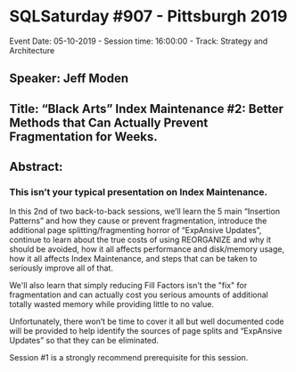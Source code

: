 # SQLSaturday #907 - Pittsburgh 2019
Event Date: 05-10-2019 - Session time: 16:00:00 - Track: Strategy and Architecture
## Speaker: Jeff Moden
## Title: “Black Arts” Index Maintenance #2: Better Methods that Can Actually Prevent Fragmentation for Weeks.
## Abstract:
### This isn’t your typical presentation on Index Maintenance.

In this 2nd of two back-to-back sessions, we’ll learn the 5 main “Insertion Patterns” and how they cause or prevent fragmentation, introduce the additional page splitting/fragmenting horror of “ExpAnsive Updates”, continue to learn about the true costs of using REORGANIZE and why it should be avoided, how it all affects performance and disk/memory usage, how it all affects Index Maintenance, and steps that can be taken to seriously improve all of that. 

We'll also learn that simply reducing Fill Factors isn't the "fix" for fragmentation and can actually cost you serious amounts of additional totally wasted memory while providing little to no value.

Unfortunately, there won’t be time to cover it all but well documented code will be provided to help identify the sources of page splits and “ExpAnsive Updates” so that they can be eliminated.

Session #1 is a strongly recommend prerequisite for this session.
